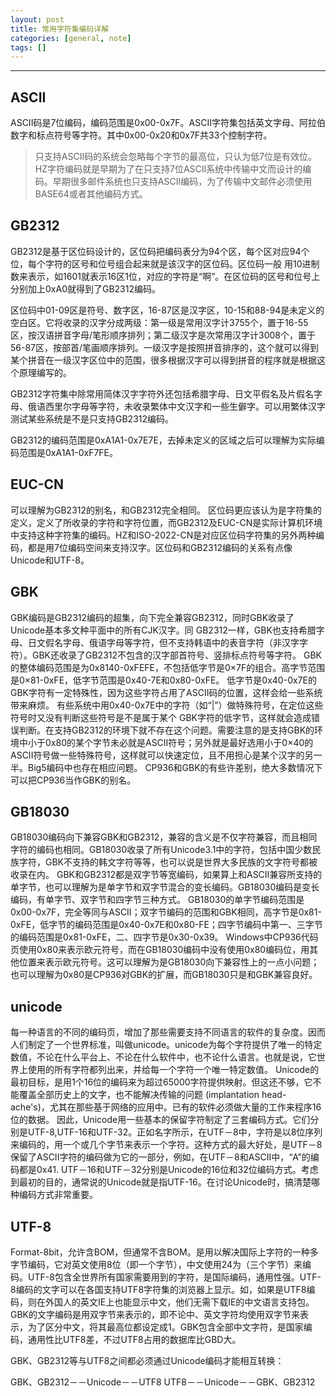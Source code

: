 ```yaml
---
layout: post
title: 常用字符集编码详解
categories: [general, note]
tags: []
---
```


----------

## ASCII ##
ASCII码是7位编码，编码范围是0x00-0x7F。ASCII字符集包括英文字母、阿拉伯数字和标点符号等字符。其中0x00-0x20和0x7F共33个控制字符。

> 只支持ASCII码的系统会忽略每个字节的最高位，只认为低7位是有效位。HZ字符编码就是早期为了在只支持7位ASCII系统中传输中文而设计的编码。早期很多邮件系统也只支持ASCII编码，为了传输中文邮件必须使用BASE64或者其他编码方式。

## GB2312 ##
GB2312是基于区位码设计的，区位码把编码表分为94个区，每个区对应94个位，每个字符的区号和位号组合起来就是该汉字的区位码。区位码一般
用10进制数来表示，如1601就表示16区1位，对应的字符是“啊”。在区位码的区号和位号上分别加上0xA0就得到了GB2312编码。

区位码中01-09区是符号、数字区，16-87区是汉字区，10-15和88-94是未定义的空白区。它将收录的汉字分成两级：第一级是常用汉字计3755个，置于16-55区，按汉语拼音字母/笔形顺序排列；第二级汉字是次常用汉字计3008个，置于56-87区，按部首/笔画顺序排列。一级汉字是按照拼音排序的，这个就可以得到某个拼音在一级汉字区位中的范围，很多根据汉字可以得到拼音的程序就是根据这个原理编写的。

GB2312字符集中除常用简体汉字字符外还包括希腊字母、日文平假名及片假名字母、俄语西里尔字母等字符，未收录繁体中文汉字和一些生僻字。可以用繁体汉字测试某些系统是不是只支持GB2312编码。

GB2312的编码范围是0xA1A1-0x7E7E，去掉未定义的区域之后可以理解为实际编码范围是0xA1A1-0xF7FE。

## EUC-CN ##
可以理解为GB2312的别名，和GB2312完全相同。
区位码更应该认为是字符集的定义，定义了所收录的字符和字符位置，而GB2312及EUC-CN是实际计算机环境中支持这种字符集的编码。HZ和ISO-2022-CN是对应区位码字符集的另外两种编码，都是用7位编码空间来支持汉字。区位码和GB2312编码的关系有点像
Unicode和UTF-8。

## GBK ##
GBK编码是GB2312编码的超集，向下完全兼容GB2312，同时GBK收录了Unicode基本多文种平面中的所有CJK汉字。同
GB2312一样，GBK也支持希腊字母、日文假名字母、俄语字母等字符，但不支持韩语中的表音字符（非汉字字符）。GBK还收录了GB2312不包含的汉字部首符号、竖排标点符号等字符。
GBK的整体编码范围是为0x8140-0xFEFE，不包括低字节是0×7F的组合。高字节范围是0×81-0xFE，低字节范围是0x40-7E和0x80-0xFE。
低字节是0x40-0x7E的GBK字符有一定特殊性，因为这些字符占用了ASCII码的位置，这样会给一些系统带来麻烦。
有些系统中用0x40-0x7E中的字符（如“\|”）做特殊符号，在定位这些符号时又没有判断这些符号是不是属于某个
GBK字符的低字节，这样就会造成错误判断。在支持GB2312的环境下就不存在这个问题。需要注意的是支持GBK的环境中小于0x80的某个字节未必就是ASCII符号；另外就是最好选用小于0×40的ASCII符号做一些特殊符号，这样就可以快速定位，且不用担心是某个汉字的另一半。Big5编码中也存在相应问题。
CP936和GBK的有些许差别，绝大多数情况下可以把CP936当作GBK的别名。

## GB18030 ##
GB18030编码向下兼容GBK和GB2312，兼容的含义是不仅字符兼容，而且相同字符的编码也相同。GB18030收录了所有Unicode3.1中的字符，包括中国少数民族字符，GBK不支持的韩文字符等等，也可以说是世界大多民族的文字符号都被收录在内。
GBK和GB2312都是双字节等宽编码，如果算上和ASCII兼容所支持的单字节，也可以理解为是单字节和双字节混合的变长编码。GB18030编码是变长编码，有单字节、双字节和四字节三种方式。
GB18030的单字节编码范围是0x00-0x7F，完全等同与ASCII；双字节编码的范围和GBK相同，高字节是0x81-0xFE，低字节的编码范围是0x40-0x7E和0x80-FE；四字节编码中第一、三字节的编码范围是0x81-0xFE，二、四字节是0x30-0x39。
Windows中CP936代码页使用0x80来表示欧元符号，而在GB18030编码中没有使用0x80编码位，用其他位置来表示欧元符号。这可以理解为是GB18030向下兼容性上的一点小问题；也可以理解为0x80是CP936对GBK的扩展，而GB18030只是和GBK兼容良好。

## unicode ## 
每一种语言的不同的编码页，增加了那些需要支持不同语言的软件的复杂度。因而人们制定了一个世界标准，叫做unicode。unicode为每个字符提供了唯一的特定数值，不论在什么平台上、不论在什么软件中，也不论什么语言。也就是说，它世界上使用的所有字符都列出来，并给每一个字符一个唯一特定数值。
Unicode的最初目标，是用1个16位的编码来为超过65000字符提供映射。但这还不够，它不能覆盖全部历史上的文字，也不能解决传输的问题
(implantation
head-ache's)，尤其在那些基于网络的应用中。已有的软件必须做大量的工作来程序16位的数据。
因此，Unicode用一些基本的保留字符制定了三套编码方式。它们分别是UTF-8,UTF-16和UTF-32。正如名字所示，在UTF－8中，字符是以8位序列来编码的，用一个或几个字节来表示一个字符。这种方式的最大好处，是UTF－8保留了ASCII字符的编码做为它的一部分，例如，在UTF－8和ASCII中，“A”的编码都是0x41.
UTF－16和UTF－32分别是Unicode的16位和32位编码方式。考虑到最初的目的，通常说的Unicode就是指UTF-16。在讨论Unicode时，搞清楚哪种编码方式非常重要。

## UTF-8 ##
Format-8bit，允许含BOM，但通常不含BOM。是用以解决国际上字符的一种多字节编码，它对英文使用8位（即一个字节），中文使用24为（三个字节）来编码。UTF-8包含全世界所有国家需要用到的字符，是国际编码，通用性强。UTF-8编码的文字可以在各国支持UTF8字符集的浏览器上显示。如，如果是UTF8编码，则在外国人的英文IE上也能显示中文，他们无需下载IE的中文语言支持包。
GBK的文字编码是用双字节来表示的，即不论中、英文字符均使用双字节来表示，为了区分中文，将其最高位都设定成1。GBK包含全部中文字符，是国家编码，通用性比UTF8差，不过UTF8占用的数据库比GBD大。

GBK、GB2312等与UTF8之间都必须通过Unicode编码才能相互转换：

GBK、GB2312－－Unicode－－UTF8 UTF8－－Unicode－－GBK、GB2312
